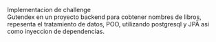 Implementacion de challenge  
Gutendex en un proyecto backend para cobtener nombres de libros, 
repesenta el tratamiento de datos, POO, utilizando postgresql y JPÄ asi como inyeccion de dependencias.

